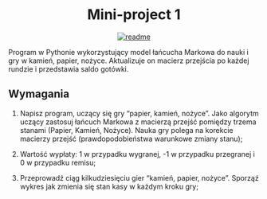 <div align="center">
<h1>Mini-project 1</h1>
</div>

<div align="center">

[![readme](https://img.shields.io/badge/README-in_English-blue)](https://github.com/mbednarek98/School-Projects/blob/master/MIW/MIW1/README.md)

</div>

Program w Pythonie wykorzystujący model łańcucha Markowa do nauki i gry w kamień, papier, nożyce. Aktualizuje on macierz przejścia po każdej rundzie i przedstawia saldo gotówki.

## Wymagania

1. Napisz program, uczący się gry “papier, kamień, nożyce”. Jako algorytm uczący zastosuj łańcuch Markowa z macierzą przejść pomiędzy trzema stanami (Papier, Kamień, Nożyce). Nauka gry polega na korekcie macierzy przejść (prawdopodobieństwa warunkowe zmiany stanu);

2. Wartość wypłaty: 1 w przypadku wygranej, -1 w przypadku przegranej i 0 w przypadku remisu;

3. Przeprowadź ciąg kilkudziesięciu gier “kamień, papier, nożyce”. Sporząź wykres jak zmienia się stan kasy w każdym kroku gry;

